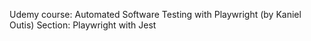 Udemy course: Automated Software Testing with Playwright (by Kaniel Outis) Section: Playwright with Jest
